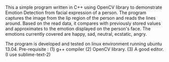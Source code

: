 This a simple program written in C++ using OpenCV library to demonstrate Emotion Detection from facial expression of a person.
The program captures the image from the lip region of the person and reads the lines around. Based on the read data, it compares
with previously stored values and approximates to the emotion displayed on the person's face.
The emotions currently covered are happy, sad, neutral, ecstatic, angry.

The program is developed and tested on linux environment running ubuntu 13.04.
Pre-requisite : 
(1) g++ compiler
(2) OpenCV library.
(3) A good editor. (I use sublime-text-2)
